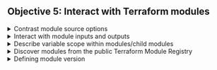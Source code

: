 
## Objective 5: Interact with Terraform modules

<details><summary>Contrast module source options</summary>
<p>
Finding and Using Modules
</p>

</details>

<details><summary>Interact with module inputs and outputs</summary>
<p>
[Modules](https://learn.hashicorp.com/terraform/modules/using-modules)
</p>

</details>

<details><summary>Describe variable scope within modules/child modules</summary>
<p>
 modules/child modules	Input Variables,Calling a Child Module
 </p>

</details>

<details><summary>Discover modules from the public Terraform Module Registry	</summary>
<p>
Finding and Using Modules
 </p>

</details>

<details><summary>Defining module version</summary>
<p>
Module Versions
</p>

</details>